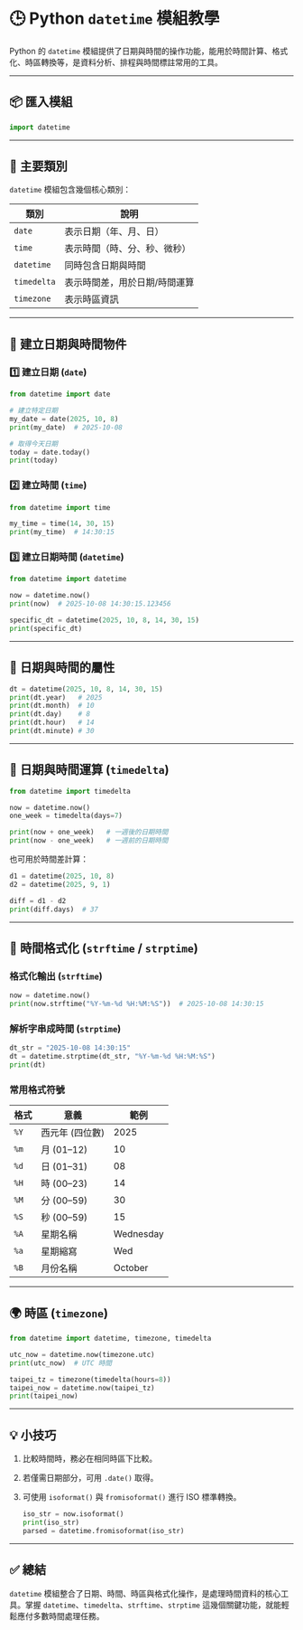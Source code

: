 # 🕒 Python `datetime` 模組教學

Python 的 `datetime` 模組提供了日期與時間的操作功能，能用於時間計算、格式化、時區轉換等，是資料分析、排程與時間標註常用的工具。

---

## 📦 匯入模組

```python
import datetime
```

---

## 🧩 主要類別

`datetime` 模組包含幾個核心類別：

| 類別          | 說明              |
| ----------- | --------------- |
| `date`      | 表示日期（年、月、日）     |
| `time`      | 表示時間（時、分、秒、微秒）  |
| `datetime`  | 同時包含日期與時間       |
| `timedelta` | 表示時間差，用於日期/時間運算 |
| `timezone`  | 表示時區資訊          |

---

## 📅 建立日期與時間物件

### 1️⃣ 建立日期 (`date`)

```python
from datetime import date

# 建立特定日期
my_date = date(2025, 10, 8)
print(my_date)  # 2025-10-08

# 取得今天日期
today = date.today()
print(today)
```

### 2️⃣ 建立時間 (`time`)

```python
from datetime import time

my_time = time(14, 30, 15)
print(my_time)  # 14:30:15
```

### 3️⃣ 建立日期時間 (`datetime`)

```python
from datetime import datetime

now = datetime.now()
print(now)  # 2025-10-08 14:30:15.123456

specific_dt = datetime(2025, 10, 8, 14, 30, 15)
print(specific_dt)
```

---

## 🔢 日期與時間的屬性

```python
dt = datetime(2025, 10, 8, 14, 30, 15)
print(dt.year)   # 2025
print(dt.month)  # 10
print(dt.day)    # 8
print(dt.hour)   # 14
print(dt.minute) # 30
```

---

## 🧮 日期與時間運算 (`timedelta`)

```python
from datetime import timedelta

now = datetime.now()
one_week = timedelta(days=7)

print(now + one_week)   # 一週後的日期時間
print(now - one_week)   # 一週前的日期時間
```

也可用於時間差計算：

```python
d1 = datetime(2025, 10, 8)
d2 = datetime(2025, 9, 1)

diff = d1 - d2
print(diff.days)  # 37
```

---

## 🧭 時間格式化 (`strftime` / `strptime`)

### 格式化輸出 (`strftime`)

```python
now = datetime.now()
print(now.strftime("%Y-%m-%d %H:%M:%S"))  # 2025-10-08 14:30:15
```

### 解析字串成時間 (`strptime`)

```python
dt_str = "2025-10-08 14:30:15"
dt = datetime.strptime(dt_str, "%Y-%m-%d %H:%M:%S")
print(dt)
```

### 常用格式符號

| 格式   | 意義        | 範例        |
| ---- | --------- | --------- |
| `%Y` | 西元年 (四位數) | 2025      |
| `%m` | 月 (01–12) | 10        |
| `%d` | 日 (01–31) | 08        |
| `%H` | 時 (00–23) | 14        |
| `%M` | 分 (00–59) | 30        |
| `%S` | 秒 (00–59) | 15        |
| `%A` | 星期名稱      | Wednesday |
| `%a` | 星期縮寫      | Wed       |
| `%B` | 月份名稱      | October   |

---

## 🌍 時區 (`timezone`)

```python
from datetime import datetime, timezone, timedelta

utc_now = datetime.now(timezone.utc)
print(utc_now)  # UTC 時間

taipei_tz = timezone(timedelta(hours=8))
taipei_now = datetime.now(taipei_tz)
print(taipei_now)
```

---

## 💡 小技巧

1. 比較時間時，務必在相同時區下比較。
2. 若僅需日期部分，可用 `.date()` 取得。
3. 可使用 `isoformat()` 與 `fromisoformat()` 進行 ISO 標準轉換。

   ```python
   iso_str = now.isoformat()
   print(iso_str)
   parsed = datetime.fromisoformat(iso_str)
   ```

---

## ✅ 總結

`datetime` 模組整合了日期、時間、時區與格式化操作，是處理時間資料的核心工具。掌握 `datetime`、`timedelta`、`strftime`、`strptime` 這幾個關鍵功能，就能輕鬆應付多數時間處理任務。
